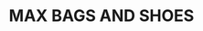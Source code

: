 ---
title: "MAX BAGS AND SHOES"
url: /ettumanur-kottayam/max-bags-and-shoes/
shop: Taschen & Koffer
---